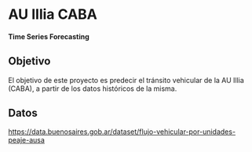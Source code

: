
# AU Illia CABA
#### Time Series Forecasting

## Objetivo

El objetivo de este proyecto es predecir el tránsito vehicular de la AU Illia (CABA), a partir de los datos históricos de la misma.

## Datos

https://data.buenosaires.gob.ar/dataset/flujo-vehicular-por-unidades-peaje-ausa